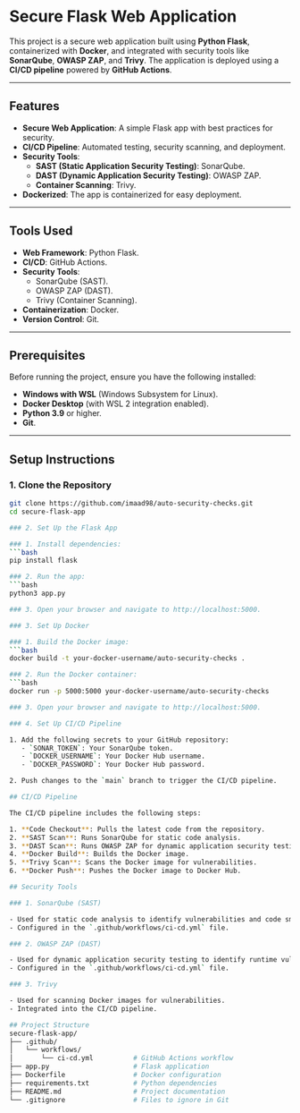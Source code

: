 # Secure Flask Web Application

This project is a secure web application built using **Python Flask**, containerized with **Docker**, and integrated with security tools like **SonarQube**, **OWASP ZAP**, and **Trivy**. The application is deployed using a **CI/CD pipeline** powered by **GitHub Actions**.

---

## Features

- **Secure Web Application**: A simple Flask app with best practices for security.
- **CI/CD Pipeline**: Automated testing, security scanning, and deployment.
- **Security Tools**:
  - **SAST (Static Application Security Testing)**: SonarQube.
  - **DAST (Dynamic Application Security Testing)**: OWASP ZAP.
  - **Container Scanning**: Trivy.
- **Dockerized**: The app is containerized for easy deployment.

---

## Tools Used

- **Web Framework**: Python Flask.
- **CI/CD**: GitHub Actions.
- **Security Tools**:
  - SonarQube (SAST).
  - OWASP ZAP (DAST).
  - Trivy (Container Scanning).
- **Containerization**: Docker.
- **Version Control**: Git.

---

## Prerequisites

Before running the project, ensure you have the following installed:

- **Windows with WSL** (Windows Subsystem for Linux).
- **Docker Desktop** (with WSL 2 integration enabled).
- **Python 3.9** or higher.
- **Git**.

---

## Setup Instructions

### 1. Clone the Repository

```bash
git clone https://github.com/imaad98/auto-security-checks.git
cd secure-flask-app

### 2. Set Up the Flask App

### 1. Install dependencies:
```bash
pip install flask

### 2. Run the app:
```bash
python3 app.py

### 3. Open your browser and navigate to http://localhost:5000.

### 3. Set Up Docker

### 1. Build the Docker image:
```bash
docker build -t your-docker-username/auto-security-checks .

### 2. Run the Docker container:
```bash
docker run -p 5000:5000 your-docker-username/auto-security-checks

### 3. Open your browser and navigate to http://localhost:5000.

### 4. Set Up CI/CD Pipeline

1. Add the following secrets to your GitHub repository:
   - `SONAR_TOKEN`: Your SonarQube token.
   - `DOCKER_USERNAME`: Your Docker Hub username.
   - `DOCKER_PASSWORD`: Your Docker Hub password.

2. Push changes to the `main` branch to trigger the CI/CD pipeline.

## CI/CD Pipeline

The CI/CD pipeline includes the following steps:

1. **Code Checkout**: Pulls the latest code from the repository.
2. **SAST Scan**: Runs SonarQube for static code analysis.
3. **DAST Scan**: Runs OWASP ZAP for dynamic application security testing.
4. **Docker Build**: Builds the Docker image.
5. **Trivy Scan**: Scans the Docker image for vulnerabilities.
6. **Docker Push**: Pushes the Docker image to Docker Hub.

## Security Tools

### 1. SonarQube (SAST)

- Used for static code analysis to identify vulnerabilities and code smells.
- Configured in the `.github/workflows/ci-cd.yml` file.

### 2. OWASP ZAP (DAST)

- Used for dynamic application security testing to identify runtime vulnerabilities.
- Configured in the `.github/workflows/ci-cd.yml` file.

### 3. Trivy

- Used for scanning Docker images for vulnerabilities.
- Integrated into the CI/CD pipeline.

## Project Structure
secure-flask-app/
├── .github/
│   └── workflows/
│       └── ci-cd.yml          # GitHub Actions workflow
├── app.py                     # Flask application
├── Dockerfile                 # Docker configuration
├── requirements.txt           # Python dependencies
├── README.md                  # Project documentation
└── .gitignore                 # Files to ignore in Git




